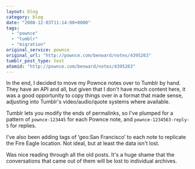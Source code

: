```yaml
---
layout: blog
category: blog
date: "2008-12-03T11:14:00+0000"
tags:
  - "pownce"
  - "tumblr"
  - "migration"
original_service: pownce
original_url: "http://pownce.com/benward/notes/4395263"
tumblr_post_type: text
atomid: "http://pownce.com/benward/notes/4395263"
---
```

In the end, I decided to move my Pownce notes over to Tumblr by hand. They have an API and all, but given that I don't have much content here, it was a good opportunity to copy things over in a format that made sense, adjusting into Tumblr's video/audio/quote systems where available. 

Tumblr lets you modify the ends of permalinks, so I've plumped for a pattern of <code>pownce-123445</code> for each Pownce note, and <code>pownce-1234563-reply-5</code> for replies. 

I've also been adding tags of ‘geo:San Francisco’ to each note to replicate the Fire Eagle location. Not ideal, but at least the data isn't lost. 

Was nice reading through all the old posts. It's a huge shame that the conversations that came out of them will be lost to individual archives.